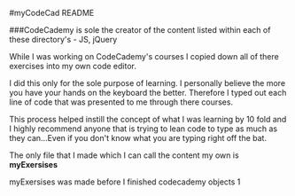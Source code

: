 #myCodeCad README 

###CodeCademy is sole the creator of the content listed within each of these directory's - JS, jQuery

While I was working on CodeCademy's courses I copied down all of there exercises into my own code editor. 

I did this only for the sole purpose of learning. I personally believe the more you have your hands on the keyboard the better. Therefore I typed out each line of code that was presented to me through there courses.

This process helped instill the concept of what I was learning by 10 fold and I highly recommend anyone that is trying to lean code to type as much as they can...Even if you don't know what you are typing right off the bat.  

The only file that I made which I can call the content my own is **myExersises** 

myExersises was made before I finished codecademy objects 1 
